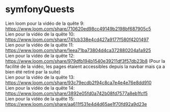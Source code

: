 # symfonyQuests
Lien loom pour la vidéo de la quête 9: https://www.loom.com/share/710620ed98cc49149b2198bf687905c5  
Lien pour la vidéo de la quête 10: https://www.loom.com/share/741cb338e4cd427a9177f580f4201497  
Lien pour la vidéo de la quête 11: https://www.loom.com/share/1eea71ba73804d4ca372880204a1a925  
Lien pour la vidéo de la quête 12: https://www.loom.com/share/979dfb194b1540e39211df3f57db23b8 (Pour la facilité de la vidéo, les pages étaient accessibles depuis la navbar mais ça a bien été retiré par la suite)  
Lien pour la vidéo de la quête 13: https://www.loom.com/share/93c79ecdb2f94c8ca7e4e4e76e8dd910  
Lien pour la vidéo de la quête 14: https://www.loom.com/share/3892e05fd0a742b08fd7577a8eb1fcf5  
Lien pour la vidéo de la quête 15: https://www.loom.com/share/aa611f531e4d4d65ae1f70fd92a9d23e
